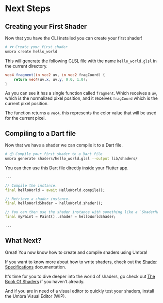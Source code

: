 # Next Steps

## Creating your First Shader

Now that you have the CLI installed you can create your first shader!

```bash
# 🕶️ Create your first shader
umbra create hello_world
```

This will generate the following GLSL file with the name `hello_world.glsl` in the current directory.

```glsl
vec4 fragment(in vec2 uv, in vec2 fragCoord) {
    return vec4(uv.x, uv.y, 0.0, 1.0);
}
```

As you can see it has a single function called `fragment`. Which receives a `uv`, which is the normalized pixel position, 
and it receives `fragCoord` which is the current pixel position.

The function returns a `vec4`, this represents the color value that will be used for the current pixel.

## Compiling to a Dart file

Now that we have a shader we can compile it to a Dart file.

```bash
# 📦 Compile your first shader to a Dart file
umbra generate shaders/hello_world.glsl --output lib/shaders/
```

You can then use this Dart file directly inside your Flutter app.

```dart
...

// Compile the instance.
final helloWorld = await HelloWorld.compile();

// Retrieve a shader instance.
final helloWorldShader = helloWorld.shader();

// You can then use the shader instance with something like a `ShaderMask` or `Paint` object.
final myPaint = Paint()..shader = helloWorldShader;

...
```

## What Next?

Great! You now know how to create and compile shaders using Umbra!

If you want to know more about how to write shaders, check out the [Shader Specifications](https://github.com/wolfenrain/umbra/tree/main/docs/shader-specifications) 
documentation.

It's time for you to dive deeper into the world of shaders, go check out [The Book Of Shaders](https://thebookofshaders.com) if you haven't already.

And if you are in need of a visual editor to quickly test your shaders, install the Umbra Visual Editor (WIP).
